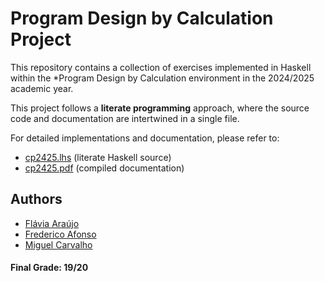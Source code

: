 # Program Design by Calculation Project

This repository contains a collection of exercises implemented in Haskell
within the *Program Design by Calculation environment in the 2024/2025 academic year.

This project follows a **literate programming** approach, where the source code and
documentation are intertwined in a single file.

For detailed implementations and documentation, please refer to:
- [cp2425.lhs](cp2425.lhs) (literate Haskell source)
- [cp2425.pdf](cp2425.pdf) (compiled documentation)

## Authors

- [Flávia Araújo](https://github.com/flaviaraujo)
- [Frederico Afonso](https://github.com/nellrin)
- [Miguel Carvalho](https://github.com/migueltc13)

#### Final Grade: 19/20
